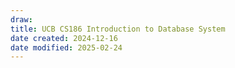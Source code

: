 ```yaml
---
draw:
title: UCB CS186 Introduction to Database System
date created: 2024-12-16
date modified: 2025-02-24
---
```

